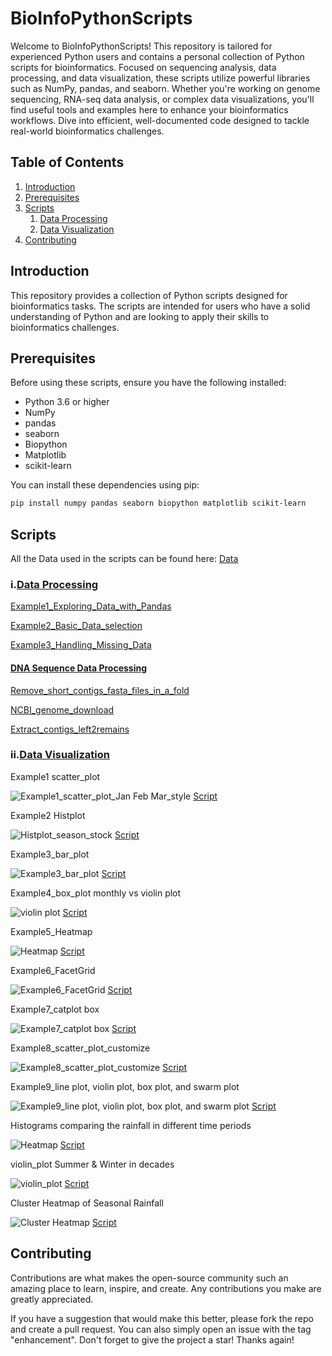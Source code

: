 # BioInfoPythonScripts

Welcome to BioInfoPythonScripts! This repository is tailored for experienced Python users and contains a personal collection of Python scripts for bioinformatics. Focused on sequencing analysis, data processing, and data visualization, these scripts utilize powerful libraries such as NumPy, pandas, and seaborn. Whether you're working on genome sequencing, RNA-seq data analysis, or complex data visualizations, you'll find useful tools and examples here to enhance your bioinformatics workflows. Dive into efficient, well-documented code designed to tackle real-world bioinformatics challenges.

## Table of Contents

1. [Introduction](#introduction)
2. [Prerequisites](#prerequisites)
3. [Scripts](#scripts)
    1. [Data Processing](#data-processing)
    2. [Data Visualization](#data-visualization)
4. [Contributing](#contributing)

## Introduction

This repository provides a collection of Python scripts designed for bioinformatics tasks. The scripts are intended for users who have a solid understanding of Python and are looking to apply their skills to bioinformatics challenges.

## Prerequisites

Before using these scripts, ensure you have the following installed:

- Python 3.6 or higher
- NumPy
- pandas
- seaborn
- Biopython
- Matplotlib
- scikit-learn

You can install these dependencies using pip:

```bash
pip install numpy pandas seaborn biopython matplotlib scikit-learn
```

## Scripts

All the Data used in the scripts can be found here: [Data](https://github.com/dzhao2019/BioInfoPythonScripts/tree/main/Data)

### i.[Data Processing](https://github.com/dzhao2019/BioInfoPythonScripts/tree/main/Data_Processing)
[Example1_Exploring_Data_with_Pandas](https://github.com/dzhao2019/BioInfoPythonScripts/blob/main/Data_Processing/Example1_Exploring_Data_with_Pandas.py)

[Example2_Basic_Data_selection](https://github.com/dzhao2019/BioInfoPythonScripts/blob/main/Data_Processing/Example2_Basic_Data_selection.py)

[Example3_Handling_Missing_Data](https://github.com/dzhao2019/BioInfoPythonScripts/blob/main/Data_Processing/Example3_Handling_Missing_Data.py)

#### [DNA Sequence Data Processing](https://github.com/dzhao2019/BioInfoPythonScripts/tree/main/Data_Processing/DNA%20Sequence%20Data%20Processing)

[Remove_short_contigs_fasta_files_in_a_fold](https://github.com/dzhao2019/BioInfoPythonScripts/blob/main/Data_Processing/DNA%20Sequence%20Data%20Processing/Remove_short_contigs_fasta_files_in_a_fold.py)

[NCBI_genome_download](https://github.com/dzhao2019/BioInfoPythonScripts/blob/main/Data_Processing/DNA%20Sequence%20Data%20Processing/NCBI_genome_download.py)

[Extract_contigs_left2remains](https://github.com/dzhao2019/BioInfoPythonScripts/blob/main/Data_Processing/DNA%20Sequence%20Data%20Processing/Extract_contigs_left2remains.py)

### ii.[Data Visualization](https://github.com/dzhao2019/BioInfoPythonScripts/tree/main/Data_Visualization)

Example1 scatter_plot

![Example1_scatter_plot_Jan Feb Mar_style](https://github.com/dzhao2019/BioInfoPythonScripts/blob/main/Data_Visualization/Example1_scatter_plot_Jan%20Feb%20Mar_style.png) [Script](https://github.com/dzhao2019/BioInfoPythonScripts/blob/main/Data_Visualization/Example1_scatter_plot_four%20different%20plots.py)

Example2 Histplot

![Histplot_season_stock]( https://github.com/dzhao2019/BioInfoPythonScripts/blob/main/Data_Visualization/Example2-2_Histplot_season_stock.png) [Script](https://github.com/dzhao2019/BioInfoPythonScripts/blob/main/Data_Visualization/Example2-2_Histplot%20-%20season.py)

Example3_bar_plot

![Example3_bar_plot]( https://github.com/dzhao2019/BioInfoPythonScripts/blob/main/Data_Visualization/Example3_bar_plot%20Total%20Rainfall%20per%20Year%20(1960-1969).png) [Script](https://github.com/dzhao2019/BioInfoPythonScripts/blob/main/Data_Visualization/Example3_bar_plot.py)

Example4_box_plot monthly vs violin plot

![violin plot](https://github.com/dzhao2019/BioInfoPythonScripts/blob/main/Data_Visualization/Example4_violin_plot%20monthly%20default%20color.png) [Script](https://github.com/dzhao2019/BioInfoPythonScripts/blob/main/Data_Visualization/Example4_box_plot%20monthly%20vs%20violin%20plot.py)

Example5_Heatmap

![Heatmap](https://github.com/dzhao2019/BioInfoPythonScripts/blob/main/Data_Visualization/Example5_Heatmap%20of%20Monthly%20Rainfall%20by%20Year.png) [Script](https://github.com/dzhao2019/BioInfoPythonScripts/blob/main/Data_Visualization/Example5_Heatmap%20of%20Monthly%20Rainfall%20by%20Year.py)

Example6_FacetGrid

![Example6_FacetGrid](https://github.com/dzhao2019/BioInfoPythonScripts/blob/main/Data_Visualization/Example6_FacetGrid%20of%20Monthly%20Rainfall%20by%20Decade.png) [Script](https://github.com/dzhao2019/BioInfoPythonScripts/blob/main/Data_Visualization/Example6_FacetGrid%20of%20Monthly%20Rainfall%20by%20Decade.py)

Example7_catplot box

![Example7_catplot box](https://github.com/dzhao2019/BioInfoPythonScripts/blob/main/Data_Visualization/Example7_catplot%20box.png) [Script](https://github.com/dzhao2019/BioInfoPythonScripts/blob/main/Data_Visualization/Example7_catplot%20box.py)

Example8_scatter_plot_customize

![Example8_scatter_plot_customize](https://github.com/dzhao2019/BioInfoPythonScripts/blob/main/Data_Visualization/Example8_scatter_plot_customize.png) [Script](https://github.com/dzhao2019/BioInfoPythonScripts/blob/main/Data_Visualization/Example8_scatter_plot_customize.py)

Example9_line plot, violin plot, box plot, and swarm plot

![Example9_line plot, violin plot, box plot, and swarm plot](https://github.com/dzhao2019/BioInfoPythonScripts/blob/main/Data_Visualization/Example9_line%20plot%2C%20%20violin%20plot%2C%20box%20plot%2C%20and%20swarm%20plot.png) [Script]()

Histograms comparing the rainfall in different time periods

![Heatmap](https://github.com/dzhao2019/BioInfoPythonScripts/blob/main/Data_Visualization/Histograms%20comparing%20the%20rainfall%20in%20different%20time%20periods.png) [Script](https://github.com/dzhao2019/BioInfoPythonScripts/blob/main/Data_Visualization/Example9_line%20plot%2C%20%20violin%20plot%2C%20box%20plot%2C%20and%20swarm%20plot.py)

violin_plot Summer & Winter in decades

![violin_plot](https://github.com/dzhao2019/BioInfoPythonScripts/blob/main/Data_Visualization/violin_plot%20Summer%20%26%20Winter%20in%20decades.png) [Script](https://github.com/dzhao2019/BioInfoPythonScripts/blob/main/Data_Visualization/violin_plot%20Summer%20%26%20Winter%20in%20decades.py)

Cluster Heatmap of Seasonal Rainfall

![Cluster Heatmap](https://github.com/dzhao2019/BioInfoPythonScripts/blob/main/Data_Visualization/Cluster%20Heatmap%20of%20Seasonal%20Rainfall.png) [Script](https://github.com/dzhao2019/BioInfoPythonScripts/blob/main/Data_Visualization/Cluster%20Heatmap%20of%20Seasonal%20Rainfall.py)

## Contributing
Contributions are what makes the open-source community such an amazing place to learn, inspire, and create. Any contributions you make are greatly appreciated.

If you have a suggestion that would make this better, please fork the repo and create a pull request. You can also simply open an issue with the tag "enhancement". Don't forget to give the project a star! Thanks again!
